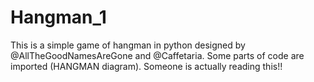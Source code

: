 # Hangman_1
This is a simple game of hangman in python designed by @AllTheGoodNamesAreGone and @Caffetaria. 
Some parts of code are imported (HANGMAN diagram).
Someone is actually reading this!!
